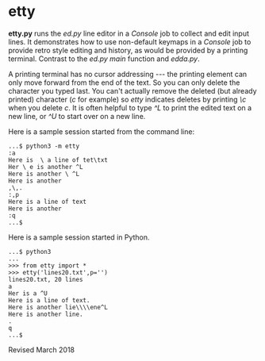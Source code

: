 
etty
====

**etty.py** runs the *ed.py* line editor in a *Console* job to collect
  and edit input lines.  It demonstrates how to use non-default
  keymaps in a *Console* job to provide retro style editing and
  history, as would be provided by a printing terminal.  Contrast to
  the *ed.py* *main* function and *edda.py*.

A printing terminal has no cursor addressing --- the printing element
can only move forward from the end of the text.  So you can only
delete the character you typed last.  You can't actually remove the
deleted (but already printed) character (*c* for example) so *etty*
indicates deletes by printing *\c* when you delete *c*.  It is often
helpful to type *^L* to print the edited text on a new line, or *^U*
to start over on a new line.

Here is a sample session started from the command line:

    ...$ python3 -m etty
    :a 
    Here is  \ a line of tet\txt
    Her \ e is another ^L
    Here is another \ ^L
    Here is another
    ,\,.
    :,p
    Here is a line of text
    Here is another
    :q
    ...$

Here is a sample session started in Python.

    ...$ python3
    ...
    >>> from etty import *
    >>> etty('lines20.txt',p='')
    lines20.txt, 20 lines
    a
    Her is a ^U
    Here is a line of text.
    Here is another lie\\\\ene^L
    Here is another line.
    .
    q
    ...$

Revised March 2018

